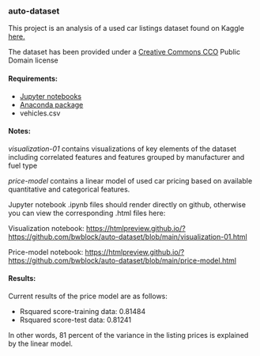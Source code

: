 ### auto-dataset

This project is an analysis of a used car listings dataset found on Kaggle <a href="https://www.kaggle.com/austinreese/craigslist-carstrucks-data"> here.</a>

The dataset has been provided under a <a href="https://creativecommons.org/publicdomain/zero/1.0/">Creative Commons CCO</a> Public Domain license

#### Requirements:

- <a href="https://jupyter.org/"> Jupyter notebooks </a>
- <a href="https://www.anaconda.com/"> Anaconda package</a>
- vehicles.csv

#### Notes:

<i>visualization-01</i> contains visualizations of key elements of the dataset including correlated features and features grouped by manufacturer and fuel type

<i>price-model</i> contains a linear model of used car pricing based on available quantitative and categorical features.

Jupyter notebook .ipynb files should render directly on github, otherwise you can view the corresponding .html files here:

Visualization notebook:  https://htmlpreview.github.io/?https://github.com/bwblock/auto-dataset/blob/main/visualization-01.html

Price-model notebook: https://htmlpreview.github.io/?https://github.com/bwblock/auto-dataset/blob/main/price-model.html

#### Results:

Current results of the price model are as follows:

- Rsquared score-training data:  0.81484
- Rsquared score-test data:  0.81241

In other words, 81 percent of the variance in the listing prices is explained by the linear model.


